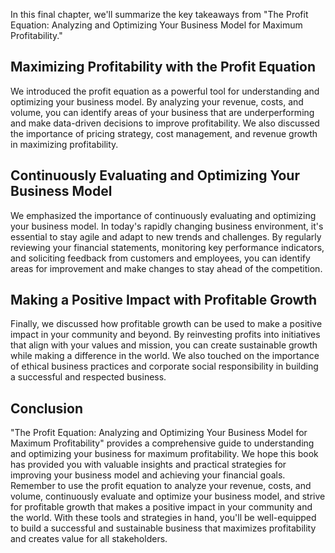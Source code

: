 
In this final chapter, we'll summarize the key takeaways from "The Profit Equation: Analyzing and Optimizing Your Business Model for Maximum Profitability."

Maximizing Profitability with the Profit Equation
-------------------------------------------------

We introduced the profit equation as a powerful tool for understanding and optimizing your business model. By analyzing your revenue, costs, and volume, you can identify areas of your business that are underperforming and make data-driven decisions to improve profitability. We also discussed the importance of pricing strategy, cost management, and revenue growth in maximizing profitability.

Continuously Evaluating and Optimizing Your Business Model
----------------------------------------------------------

We emphasized the importance of continuously evaluating and optimizing your business model. In today's rapidly changing business environment, it's essential to stay agile and adapt to new trends and challenges. By regularly reviewing your financial statements, monitoring key performance indicators, and soliciting feedback from customers and employees, you can identify areas for improvement and make changes to stay ahead of the competition.

Making a Positive Impact with Profitable Growth
-----------------------------------------------

Finally, we discussed how profitable growth can be used to make a positive impact in your community and beyond. By reinvesting profits into initiatives that align with your values and mission, you can create sustainable growth while making a difference in the world. We also touched on the importance of ethical business practices and corporate social responsibility in building a successful and respected business.

Conclusion
----------

"The Profit Equation: Analyzing and Optimizing Your Business Model for Maximum Profitability" provides a comprehensive guide to understanding and optimizing your business for maximum profitability. We hope this book has provided you with valuable insights and practical strategies for improving your business model and achieving your financial goals. Remember to use the profit equation to analyze your revenue, costs, and volume, continuously evaluate and optimize your business model, and strive for profitable growth that makes a positive impact in your community and the world. With these tools and strategies in hand, you'll be well-equipped to build a successful and sustainable business that maximizes profitability and creates value for all stakeholders.
